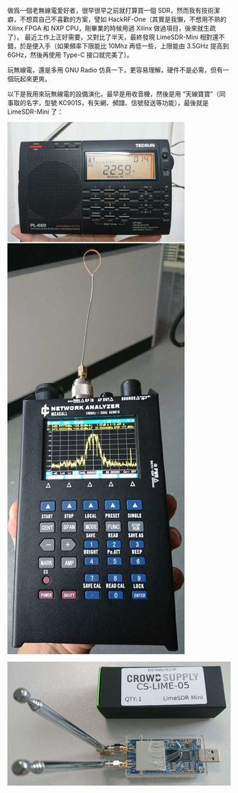 做爲一個老無線電愛好者，很早很早之前就打算買一個 SDR，然而我有技術潔癖，不想買自己不喜歡的方案，譬如 HackRF-One（其實是我懶，不想用不熟的 Xilinx FPGA 和 NXP CPU，剛畢業的時候用過 Xilinx 做過項目，後來就生疏了）。
最近工作上正好需要，又對比了半天，最終發現 LimeSDR-Mini 相對還不錯，於是便入手（如果頻率下限能比 10Mhz 再低一些，上限能由 3.5GHz 提高到 6GHz，然後再使用 Type-C 接口就完美了）。

玩無線電，還是多用 GNU Radio 仿真一下，更容易理解，硬件不是必需，但有一個玩起來更爽。

以下是我用來玩無線電的設備演化，最早是用收音機，然後是用 “天線寶寶”（同事取的名字，型號 KC901S，有矢網、頻譜、信號發送等功能），最後就是 LimeSDR-Mini 了：

<img src="1.jpg" width="400px" style="max-width:100%"> <img src="2.jpg" width="400px" style="max-width:100%">

<img src="3.jpg" style="max-width:100%">
